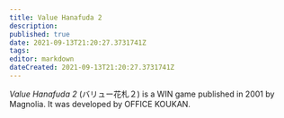 ```yaml
---
title: Value Hanafuda 2
description: 
published: true
date: 2021-09-13T21:20:27.3731741Z 
tags: 
editor: markdown
dateCreated: 2021-09-13T21:20:27.3731741Z
---
```

_Value Hanafuda 2_ (<span lang='ja'>バリュー花札２</span>) is a WIN game published in 2001 by Magnolia.
It was developed by OFFICE KOUKAN.
